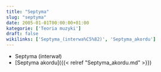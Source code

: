 ```yaml
---
title: "Septyma"
slug: "septyma"
date: 2005-01-01T00:00:00+01:00
kategorie: ['Teoria muzyki']
draft: false
wikilinks: ['Septyma_(interwa%C5%82)', 'Septyma_akordu']
---
```

  - Septyma (interwał)<!-- link nie odnosił się do niczego: 'Septyma' ('content/książka/Septyma.md') links to 'Septyma_\\(interwał\\)' ('content/książka/Septyma_\\(interwał\\).md') and that does not exist -->
  - [Septyma akordu]({{< relref "Septyma_akordu.md" >}})

